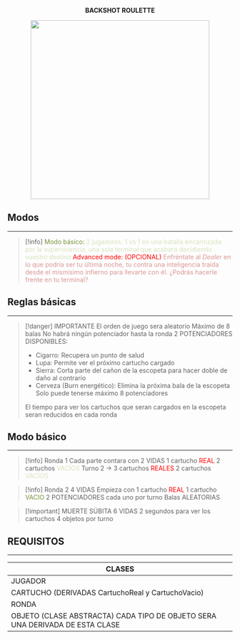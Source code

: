 <p align="center">
<b> BACKSHOT ROULETTE</b>
</p>

<p align="center">
    <img width="400" height="400" src="https://img.itch.zone/aW1nLzE0NjIyNDk0LnBuZw==/315x250%23c/sVIn2e.png">
</p>

## Modos
---
> [!info]
> <font color="#76923c">Modo básico:</font>
> 	<font color="#d7e3bc">2 jugadores. 1 vs 1 en una batalla encarnizada por la supervivencia, una sola terminal que acabara decidiendo vuestro destino</font>
> <font color="#ff0000">Advanced mode: (OPCIONAL)</font>
> 	<font color="#d99694">Enfréntate al *Dealer*  en lo que podría ser tu última noche, tu contra una inteligencia traída desde el mismísimo infierno para llevarte con él. ¿Podrás hacerle frente en tu terminal?</font>

## Reglas básicas
---
>[!danger] IMPORTANTE
> El orden de juego sera aleatorio
> Máximo de 8 balas
> No habrá ningún potenciador hasta la ronda 2
> POTENCIADORES DISPONIBLES:
> - Cigarro: Recupera un punto de salud
> - Lupa: Permite ver el próximo cartucho cargado
> - Sierra: Corta parte del cañon de la escopeta para hacer doble de daño al contrario
> - Cerveza (Burn energético): Elimina la próxima bala de la escopeta
> Solo puede tenerse máximo 8 potenciadores
> 
> El tiempo para ver los cartuchos que seran cargados en la escopeta seran reducidos en cada ronda

## Modo básico
---
> [!info] Ronda 1
> Cada parte contara con 2 VIDAS
> 1 cartucho <font color="#ff0000">REAL</font> 2 cartuchos <font color="#d7e3bc">VACÍOS</font>
> Turno 2 -> 
> 3 cartuchos <font color="#ff0000">REALES</font> 2 cartuchos <font color="#d7e3bc">VACÍOS</font>
>


>[!info] Ronda 2
> 4 VIDAS
> Empieza con 1 cartucho <font color="#ff0000">REAL</font> 1 cartucho <font color="#76923c">VACIO</font>
> 2 POTENCIADORES cada uno por turno
> Balas ALEATORIAS

>[!important] MUERTE SÚBITA
> 6 VIDAS
> 2 segundos para ver los cartuchos
> 4 objetos por turno


## REQUISITOS
---
| CLASES|
| --- |
| JUGADOR |
| CARTUCHO (DERIVADAS CartuchoReal y CartuchoVacio) |
| RONDA |
| OBJETO (CLASE ABSTRACTA) CADA TIPO DE OBJETO SERA UNA DERIVADA DE ESTA CLASE |

